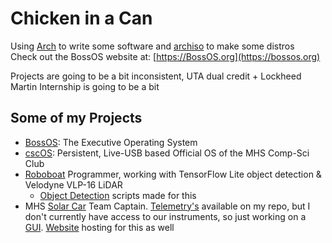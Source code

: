 # Chicken in a Can
Using [Arch](https://github.com/archlinux) to write some software and [archiso](https://github.com/archlinux/archiso) to make some distros  
Check out the BossOS website at: [https://BossOS.org](https://bossos.org)

Projects are going to be a bit inconsistent, UTA dual credit + Lockheed Martin Internship is going to be a bit

## Some of my Projects
 - [BossOS](https://github.com/Chicken-in-a-Can/BossOS): The Executive Operating System
 - [cscOS](https://github.com/Chicken-in-a-Can/cscOS): Persistent, Live-USB based Official OS of the MHS Comp-Sci Club
 - [Roboboat](https://github.com/MHSeals) Programmer, working with TensorFlow Lite object detection & Velodyne VLP-16 LiDAR
   - [Object Detection](https://github.com/Chicken-in-a-Can/obj-detection) scripts made for this
 - MHS [Solar Car](https://solarcarchallenge.org) Team Captain. [Telemetry's](https://github.com/Chicken-in-a-Can/telemetry) available on my repo, but I don't currently have access to our instruments, so just working on a [GUI](https://docs.python.org/3/library/tkinter.html). [Website](mhssolarracing.com) hosting for this as well
